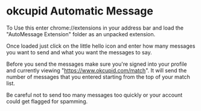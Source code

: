 # okcupid Automatic Message

To Use this enter chrome://extensions in your address bar and load the "AutoMessage Extension" folder as an unpacked extension.

Once loaded just click on the little hello icon and enter how many messages you want to send and what you want the messages to say.

Before you send the messages make sure you're signed into your profile and currently viewing "https://www.okcupid.com/match". It will send the number of messages that you entered starting from the top of your match list.

Be careful not to send too many messages too quickly or your account could get flagged for spamming. 
